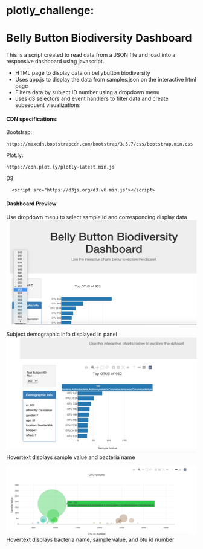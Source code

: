 # plotly_challenge:
# Belly Button Biodiversity Dashboard

This is a script created to read data from a JSON file and load into a responsive dashboard using javascript. 

* HTML page to display data on bellybutton biodiversity 
* Uses app.js to display the data from samples.json on the interactive html page 
* Filters data by subject ID number using a dropdown menu
* uses d3 selectors and event handlers to filter data and create subsequent visualizations 

#### CDN specifications:

Bootstrap:
```
https://maxcdn.bootstrapcdn.com/bootstrap/3.3.7/css/bootstrap.min.css
```
Plot.ly:
```
https://cdn.plot.ly/plotly-latest.min.js
```

D3:
```
  <script src="https://d3js.org/d3.v6.min.js"></script>

```

#### Dashboard Preview

Use dropdown menu to select sample id and corresponding display data
![dashboard_dropdown.png](static/images/dashboard_dropdown.png?raw=true "Title")

Subject demographic info displayed in panel
![dashboard_barchart.png](static/images/dashboard_barchart.png?raw=true "Title")
Hovertext displays sample value and bacteria name

![dashboard_bubblechart.png](static/images/dashboard_bubblechart.png?raw=true "Title")
Hovertext displays bacteria name, sample value, and otu id number

